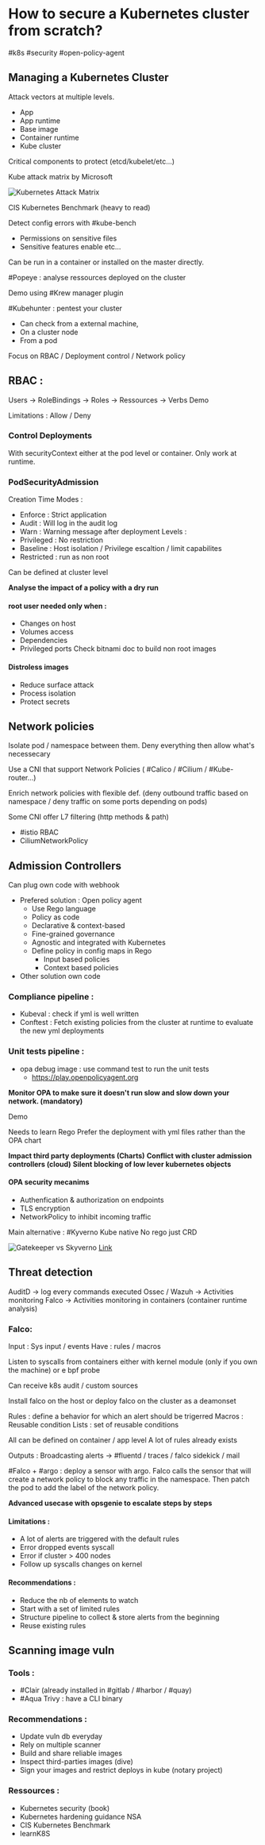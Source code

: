 # How to secure a Kubernetes cluster from scratch?
#k8s #security #open-policy-agent

## Managing a Kubernetes Cluster
Attack vectors at multiple levels.
- App
- App runtime
- Base image
- Container runtime
- Kube cluster

Critical components to protect (etcd/kubelet/etc...)

Kube attack matrix by Microsoft

![Kubernetes Attack Matrix](../assets/kube-attack-matrix.png)

CIS Kubernetes Benchmark (heavy to read)

Detect config errors with #kube-bench
- Permissions on sensitive files
- Sensitive features enable etc...

Can be run in a container or installed on the master directly.

#Popeye : analyse ressources deployed on the cluster

Demo using #Krew manager plugin

#Kubehunter : pentest your cluster
- Can check from a external machine,
- On a cluster node
- From a pod

Focus on RBAC / Deployment control / Network policy

## RBAC :
 Users -> RoleBindings -> Roles -> Ressources -> Verbs
Demo

Limitations : Allow / Deny

### Control Deployments
With securityContext either at the pod level or container.
Only work at runtime.

### PodSecurityAdmission
Creation Time
Modes : 
- Enforce : Strict application
- Audit : Will log in the audit log
- Warn : Warning message after deployment
Levels :
- Privileged : No restriction
- Baseline : Host isolation / Privilege escaltion / limit capabilites 
- Restricted : run as non root

Can be defined at cluster level

**Analyse the impact of a policy with a dry run**

#### root user needed only when :
- Changes on host 
- Volumes access
- Dependencies
- Privileged ports
Check bitnami doc to build non root images

#### Distroless images
- Reduce surface attack
- Process isolation
- Protect secrets

## Network policies
Isolate pod / namespace between them.
Deny everything then allow what's necessecary 

Use a CNI that support Network Policies ( #Calico / #Cilium / #Kube-router...)

Enrich network policies with flexible def. (deny outbound traffic based on namespace / deny traffic on some ports depending on pods)

Some CNI offer L7 filtering (http methods & path)
- #istio RBAC
- CiliumNetworkPolicy

## Admission Controllers
Can plug own code with webhook
- Prefered solution : Open policy agent
	- Use Rego language
	- Policy as code
	- Declarative & context-based
	- Fine-grained governance
	- Agnostic and integrated with Kubernetes
	- Define policy in config maps in Rego
		- Input based policies
		- Context based policies
- Other solution own code

### Compliance pipeline :
- Kubeval : check if yml is well written
- Conftest : Fetch existing policies from the cluster at runtime to evaluate the new yml deployments
### Unit tests pipeline :
- opa debug image : use command test to run the unit tests
	- https://play.openpolicyagent.org

**Monitor OPA to make sure it doesn't run slow and slow down your network. (mandatory)**

Demo

Needs to learn Rego
Prefer the deployment with yml files rather than the OPA chart

**Impact third party deployments (Charts)**
**Conflict with cluster admission controllers (cloud)**
**Silent blocking of low lever kubernetes objects**

#### OPA security mecanims
- Authenfication & authorization on endpoints
- TLS encryption
- NetworkPolicy to inhibit incoming traffic

Main alternative : #Kyverno
Kube native
No rego just CRD

![Gatekeeper vs Skyverno](../assets/GateKeeperVSKyverno.png)
[Link](https://neonmirrors.net/post/2021-02/kubernetes-policy-comparison-opa-gatekeeper-vs-kyverno/)
## Threat detection
AuditD -> log every commands executed
Ossec / Wazuh -> Activities monitoring
Falco -> Activities monitoring in containers (container runtime analysis)

### Falco: 
Input : Sys input / events
Have : rules / macros

Listen to syscalls from containers either with kernel module (only if you own the machine) or e bpf probe

Can receive k8s audit / custom sources

Install falco on the host or deploy falco on the cluster as a deamonset

Rules : define a behavior for which an alert  should be trigerred
Macros : Reusable condition
Lists : set of reusable conditions

All can be defined on container / app level
A lot of rules already exists

Outputs : Broadcasting alerts -> #fluentd / traces / falco sidekick / mail

#Falco + #argo : deploy a sensor with argo. Falco calls the sensor that will create a network policy to block any traffic in the namespace. Then patch the pod to add the label of the network policy.

**Advanced usecase with opsgenie to escalate steps by steps**

#### Limitations :
- A lot of alerts are triggered with the default rules
- Error dropped events syscall
- Error if cluster > 400 nodes
- Follow up syscalls changes on kernel

#### Recommendations :
- Reduce the nb of elements to watch
- Start with a set of limited rules
- Structure pipeline to collect & store alerts from the beginning
- Reuse existing rules

## Scanning image vuln

### Tools : 
- #Clair (already installed in #gitlab / #harbor / #quay)
- #Aqua Trivy : have a CLI binary 

### Recommendations :
- Update vuln db everyday
- Rely on multiple scanner
- Build and share reliable images
- Inspect third-parties images (dive)
- Sign your images and restrict deploys in kube (notary project)

### Ressources : 
- Kubernetes security (book)
- Kubernetes hardening guidance NSA
- CIS Kubernetes Benchmark
- learnK8S